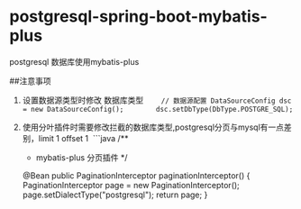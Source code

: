# postgresql-spring-boot-mybatis-plus
postgresql 数据库使用mybatis-plus 

##注意事项
1. 设置数据源类型时修改 数据库类型
        `// 数据源配置
        DataSourceConfig dsc = new DataSourceConfig();
        dsc.setDbType(DbType.POSTGRE_SQL);`
2. 使用分叶插件时需要修改拦截的数据库类型,postgresql分页与mysql有一点差别，limit 1 offset 1
  ```java
  /**
     * mybatis-plus 分页插件
     */

    @Bean
    public PaginationInterceptor paginationInterceptor() {
        PaginationInterceptor page = new PaginationInterceptor();
        page.setDialectType("postgresql");
        return page;
    }
 ```
